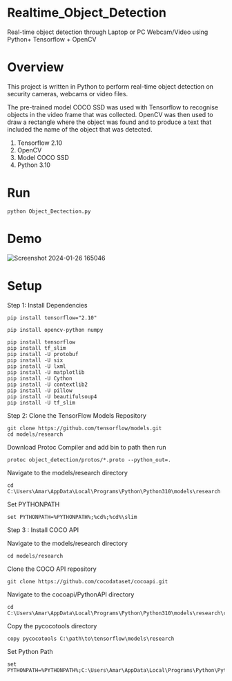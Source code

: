 # Realtime_Object_Detection
Real-time object detection through Laptop or PC Webcam/Video using Python+ Tensorflow + OpenCV

# Overview
This project is written in Python to perform real-time object detection on security cameras, webcams or video files.

The pre-trained model COCO SSD was used with Tensorflow to recognise objects in the video frame that was collected. OpenCV was then used to draw a rectangle where the object was found and to produce a text that included the name of the object that was detected.

 1. Tensorflow 2.10
 2. OpenCV
 3. Model COCO SSD
 4. Python 3.10

# Run

```
python Object_Dectection.py
```

# Demo

![Screenshot 2024-01-26 165046](https://github.com/xamaryadav/Realtime_Object_Detection/assets/93003722/44b4572b-aa53-4aec-831b-5a9e8d75269e)

# Setup

Step 1: Install Dependencies

```
pip install tensorflow="2.10"
```
```
pip install opencv-python numpy
```
```
pip install tensorflow
pip install tf_slim
pip install -U protobuf
pip install -U six
pip install -U lxml
pip install -U matplotlib
pip install -U Cython
pip install -U contextlib2
pip install -U pillow
pip install -U beautifulsoup4
pip install -U tf_slim

```
Step 2: Clone the TensorFlow Models Repository

```
git clone https://github.com/tensorflow/models.git
cd models/research
```
Download Protoc Compiler and add bin to path then run 
```
protoc object_detection/protos/*.proto --python_out=.
```
 Navigate to the models/research directory
```
cd C:\Users\Amar\AppData\Local\Programs\Python\Python310\models\research
```
 Set PYTHONPATH
```
set PYTHONPATH=%PYTHONPATH%;%cd%;%cd%\slim
```
Step 3 : Install COCO API

 Navigate to the models/research directory
```
cd models/research
```
 Clone the COCO API repository
```
git clone https://github.com/cocodataset/cocoapi.git
```
 Navigate to the cocoapi/PythonAPI directory
```
cd C:\Users\Amar\AppData\Local\Programs\Python\Python310\models\research\cocoapi\PythonAPI
```
 Copy the pycocotools directory
```
copy pycocotools C:\path\to\tensorflow\models\research
```
 Set Python Path
```
set PYTHONPATH=%PYTHONPATH%;C:\Users\Amar\AppData\Local\Programs\Python\Python310\models\research;C:\Users\Amar\AppData\Local\Programs\Python\Python310\models\research\slim
```






